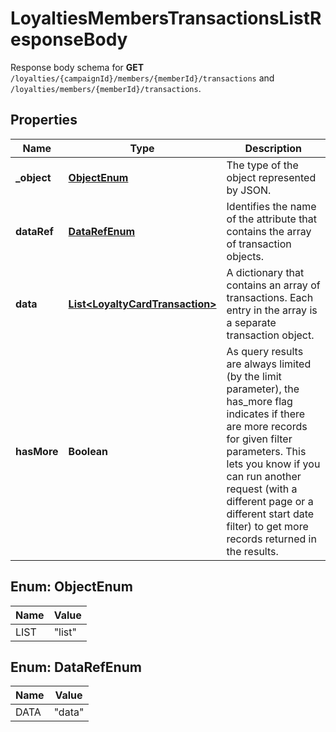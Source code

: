 

# LoyaltiesMembersTransactionsListResponseBody

Response body schema for **GET** `/loyalties/{campaignId}/members/{memberId}/transactions` and `/loyalties/members/{memberId}/transactions`.

## Properties

| Name | Type | Description |
|------------ | ------------- | ------------- |
|**_object** | [**ObjectEnum**](#ObjectEnum) | The type of the object represented by JSON. |
|**dataRef** | [**DataRefEnum**](#DataRefEnum) | Identifies the name of the attribute that contains the array of transaction objects. |
|**data** | [**List&lt;LoyaltyCardTransaction&gt;**](LoyaltyCardTransaction.md) | A dictionary that contains an array of transactions. Each entry in the array is a separate transaction object. |
|**hasMore** | **Boolean** | As query results are always limited (by the limit parameter), the has_more flag indicates if there are more records for given filter parameters. This lets you know if you can run another request (with a different page or a different start date filter) to get more records returned in the results. |



## Enum: ObjectEnum

| Name | Value |
|---- | -----|
| LIST | &quot;list&quot; |



## Enum: DataRefEnum

| Name | Value |
|---- | -----|
| DATA | &quot;data&quot; |



